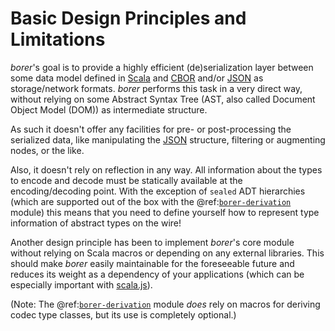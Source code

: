Basic Design Principles and Limitations 
=======================================

_borer_'s goal is to provide a highly efficient (de)serialization layer between some data model defined in [Scala] and
[CBOR] and/or [JSON] as storage/network formats. _borer_ performs this task in a very direct way, without relying on
some Abstract Syntax Tree (AST, also called Document Object Model (DOM)) as intermediate structure.

As such it doesn't offer any facilities for pre- or post-processing the serialized data, like manipulating the [JSON]
structure, filtering or augmenting nodes, or the like.

Also, it doesn't rely on reflection in any way. All information about the types to encode and decode must be statically
available at the encoding/decoding point. With the exception of `sealed` ADT hierarchies (which are supported out of
the box with the @ref:[`borer-derivation`](borer-derivation/index.md) module) this means that you need to define yourself
how to represent type information of abstract types on the wire!

Another design principle has been to implement _borer_'s core module without relying on Scala macros or depending on any
external libraries. This should make _borer_ easily maintainable for the foreseeable future and reduces its weight as
a dependency of your applications (which can be especially important with [scala.js]).

(Note: The @ref:[`borer-derivation`](borer-derivation/index.md) module _does_ rely on macros for deriving codec type
classes, but its use is completely optional.)

  [Scala]: https://www.scala-lang.org/
  [scala.js]: https://www.scala-js.org/
  [CBOR]: http://cbor.io/
  [JSON]: http://json.org/                        